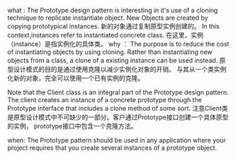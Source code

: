 what :
The Prototype design pattern is interesting 
in it's use of a cloning technique to replicate 
instantiate object.
New Objects are created by copying prototypical instances.
新的对象通过复制原型实例创建的。
In this context,instances refer to instantiated concrete class.
在这里，实例（instance）是指实例化的具体类。
why ：
The purpose is to reduce the cost of instantiating objects by using cloning.
Rather than instantiating new objects from a class,
a clone of a existing instance can be used instead.
原型设计模式的目的是通过使用克隆以减少实例化对象的开销。
与其从一个类实例化新的对象，完全可以使用一个已有实例的克隆。

Note that the Client class is an integral part of the Prototype design pattern.
The client creates an instance of a concrete prototype through the 
Prototype interface that includes a clone method of some sort.
注意Client类是原型设计模式中不可缺少的一部分。客户通过Prototype接口创建一个具体原型的实例，
prototype接口中包含一个克隆方法。

when: 
The Prototype pattern should be used in any application 
where your project requires that you create several instances of 
a prototype object.
